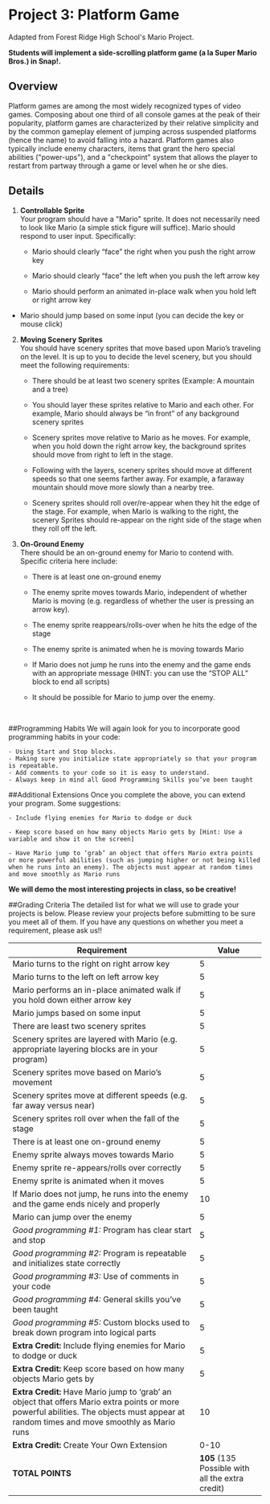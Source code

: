 # Project 3: Platform Game

Adapted from Forest Ridge High School's Mario Project.

**Students will implement a side-scrolling platform game (a la Super Mario Bros.) in Snap!.**

## Overview

Platform games are among the most widely recognized types of video games.  Composing about one third of all console games at the peak of their popularity, platform games are characterized by their relative simplicity and by the common gameplay element of jumping across suspended platforms (hence the name) to avoid falling into a hazard.  Platform games also typically include enemy characters, items that grant the hero special abilities ("power-ups"), and a "checkpoint" system that allows the player to restart from partway through a game or level when he or she dies.

## Details

1.  **Controllable Sprite**
    <br/>
   Your program should have a "Mario" sprite. It does not necessarily need to look like Mario (a simple stick figure will suffice). Mario should respond to user input. Specifically:

    - Mario should clearly “face” the right when you push the right arrow key

    - Mario should clearly “face” the left when you push the left arrow key
    - Mario should perform an animated in-place walk when you hold left or right arrow key

   - Mario should jump based on some input (you can decide the key or mouse click)

2.  **Moving Scenery Sprites**
    <br/>
    You should have scenery sprites that move based upon Mario’s traveling on the level. It is up to you to decide the level scenery, but you should meet the following requirements:

    - There should be at least two scenery sprites (Example: A mountain and a tree)

    - You should layer these sprites relative to Mario and each other. For example, Mario should always be “in front” of any background scenery sprites

    - Scenery sprites move relative to Mario as he moves. For example, when you hold down the right arrow key, the background sprites should move from right to left in the stage.

    - Following with the layers, scenery sprites should move at different speeds so that one seems farther away. For example, a faraway mountain should move more slowly than a nearby tree.

    - Scenery sprites should roll over/re-appear when they hit the edge of the stage. For example, when Mario is walking to the right, the scenery Sprites should re-appear on the right side of the stage when they roll off the left.

3.  **On-Ground Enemy**
    <br/>
There should be an on-ground enemy for Mario to contend with. Specific criteria here include:

    - There is at least one on-ground enemy

    - The enemy sprite moves towards Mario, independent of whether Mario is moving (e.g. regardless of whether the user is pressing an arrow key).

    - The enemy sprite reappears/rolls-over when he hits the edge of the stage

    - The enemy sprite is animated when he is moving towards Mario

    - If Mario does not jump he runs into the enemy and the game ends with an appropriate message (HINT: you can use the “STOP ALL” block to end all scripts)

    - It should be possible for Mario to jump over the enemy.

    <br/>
 ##Programming Habits
    We will again look for you to incorporate good programming habits in your code:

    - Using Start and Stop blocks.
    - Making sure you initialize state appropriately so that your program is repeatable.
    - Add comments to your code so it is easy to understand.
    - Always keep in mind all Good Programming Skills you’ve been taught

 ##Additional Extensions
Once you complete the above, you can extend your program. Some suggestions:

    - Include flying enemies for Mario to dodge or duck

    - Keep score based on how many objects Mario gets by [Hint: Use a variable and show it on the screen]

    - Have Mario jump to ‘grab’ an object that offers Mario extra points or more powerful abilities (such as jumping higher or not being killed when he runs into an enemy). The objects must appear at random times and move smoothly as Mario runs

**We will demo the most interesting projects in class, so be creative!**

##Grading Criteria
The detailed list for what we will use to grade your projects is below. Please review your projects before submitting to be sure you meet all of them. If you have any questions on whether you meet a requirement, please ask us!!

|Requirement | Value |
|------------|-------|
| Mario turns to the right on right arrow key | 5 |
| Mario turns to the left on left arrow key | 5 |
| Mario performs an in-place animated walk if you hold down either arrow key | 5
| Mario jumps based on some input | 5 |
| There are least two scenery sprites | 5 |
| Scenery sprites are layered with Mario (e.g. appropriate layering blocks are in your program) | 5 |
| Scenery sprites move based on Mario’s movement | 5 |
| Scenery sprites move at different speeds (e.g. far away versus near) | 5 |
| Scenery sprites roll over when the fall of the stage | 5 |
| There is at least one on-ground enemy | 5 |
| Enemy sprite always moves towards Mario | 5 |
| Enemy sprite re-appears/rolls over correctly | 5 |
| Enemy sprite is animated when it moves | 5 |
| If Mario does not jump, he runs into the enemy and the game ends nicely and properly | 10 |
| Mario can jump over the enemy | 5 |
| *Good programming #1:* Program has clear start and stop | 5 |
| *Good programming #2:* Program is repeatable and initializes state correctly | 5 |
| *Good programming #3:* Use of comments in your code | 5 |
| *Good programming #4:* General skills you’ve been taught | 5 |
| *Good programming #5:* Custom blocks used to break down program into logical parts | 5 |
| **Extra Credit:** Include flying enemies for Mario to dodge or duck | 5 |
| **Extra Credit:** Keep score based on how many objects Mario gets by | 5 |
| **Extra Credit:** Have Mario jump to ‘grab’ an object that offers Mario extra points or more powerful abilities. The objects must appear at random times and move smoothly as Mario runs | 10 |
| **Extra Credit:** Create Your Own Extension | 0-10 |
| **TOTAL POINTS** | **105** (135 Possible with all the extra credit) |
